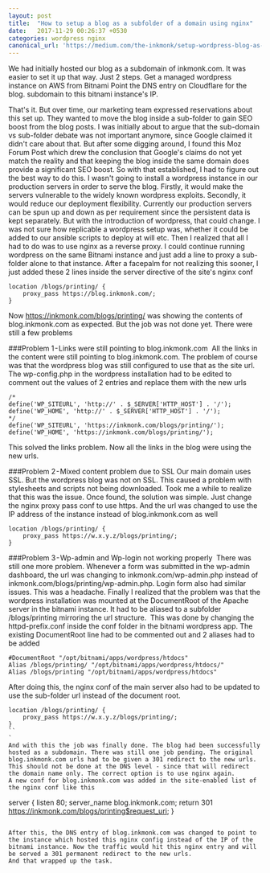 ```yaml
---
layout: post
title:  "How to setup a blog as a subfolder of a domain using nginx"
date:   2017-11-29 00:26:37 +0530
categories: wordpress nginx
canonical_url: 'https://medium.com/the-inkmonk/setup-wordpress-blog-as-domain-subfolder-using-nginx-ad5346f082e4'
---
```


We had initially hosted our blog as a subdomain of inkmonk.com. It was easier to set it up that way. Just 2 steps.
Get a managed wordpress instance on AWS from Bitnami
Point the DNS entry on Cloudflare for the blog. subdomain to this bitnami instance's IP.

That's it.
But over time, our marketing team expressed reservations about this set up. They wanted to move the blog inside a sub-folder to gain SEO boost from the blog posts. I was initially about to argue that the sub-domain vs sub-folder debate was not important anymore, since Google claimed it didn't care about that. But after some digging around, I found this Moz Forum Post which drew the conclusion that Google's claims do not yet match the reality and that keeping the blog inside the same domain does provide a significant SEO boost.
So with that established, I had to figure out the best way to do this.
I wasn't going to install a wordpress instance in our production servers in order to serve the blog. Firstly, it would make the servers vulnerable to the widely known wordpress exploits. Secondly, it would reduce our deployment flexibility. Currently our production servers can be spun up and down as per requirement since the persistent data is kept separately. But with the introduction of wordpress, that could change. I was not sure how replicable a wordpress setup was, whether it could be added to our ansible scripts to deploy at will etc.
Then I realized that all I had to do was to use nginx as a reverse proxy. I could continue running wordpress on the same Bitnami instance and just add a line to proxy a sub-folder alone to that instance. After a facepalm for not realizing this sooner, I just added these 2 lines inside the server directive of the site's nginx conf

```
location /blogs/printing/ { 
    proxy_pass https://blog.inkmonk.com/; 
}
```

Now https://inkmonk.com/blogs/printing/ was showing the contents of blog.inkmonk.com as expected. But the job was not done yet. There were still a few problems

###Problem 1 - Links were still pointing to blog.inkmonk.com
 All the links in the content were still pointing to blog.inkmonk.com. The problem of course was that the wordpress blog was still configured to use that as the site url. The wp-config.php in the wordpress installation had to be edited to comment out the values of 2 entries and replace them with the new urls

```
/*
define('WP_SITEURL', 'http://' . $_SERVER['HTTP_HOST'] . '/'); define('WP_HOME', 'http://' . $_SERVER['HTTP_HOST'] . '/'); 
*/ 
define('WP_SITEURL', 'https://inkmonk.com/blogs/printing/'); define('WP_HOME', 'https://inkmonk.com/blogs/printing/');
```

This solved the links problem. Now all the links in the blog were using the new urls.

###Problem 2 - Mixed content problem due to SSL
Our main domain uses SSL. But the wordpress blog was not on SSL. This caused a problem with stylesheets and scripts not being downloaded. Took me a while to realize that this was the issue. Once found, the solution was simple. Just change the nginx proxy pass conf to use https. And the url was changed to use the IP address of the instance instead of blog.inkmonk.com as well

```
location /blogs/printing/ { 
    proxy_pass https://w.x.y.z/blogs/printing/; 
}
```

###Problem 3 - Wp-admin and Wp-login not working properly
 There was still one more problem. Whenever a form was submitted in the wp-admin dashboard, the url was changing to inkmonk.com/wp-admin.php instead of inkmonk.com/blogs/printing/wp-admin.php. Login form also had similar issues. This was a headache. Finally I realized that the problem was that the wordpress installation was mounted at the DocumentRoot of the Apache server in the bitnami instance. It had to be aliased to a subfolder /blogs/printing mirroring the url structure.
 This was done by changing the httpd-prefix.conf inside the conf folder in the bitnami wordpress app. The existing DocumentRoot line had to be commented out and 2 aliases had to be added

```
#DocumentRoot "/opt/bitnami/apps/wordpress/htdocs" 
Alias /blogs/printing/ "/opt/bitnami/apps/wordpress/htdocs/" 
Alias /blogs/printing "/opt/bitnami/apps/wordpress/htdocs"
```

After doing this, the nginx conf of the main server also had to be updated to use the sub-folder url instead of the document root.

```
location /blogs/printing/ { 
    proxy_pass https://w.x.y.z/blogs/printing/; 
}
``
`
And with this the job was finally done. The blog had been successfully hosted as a subdomain. There was still one job pending. The original blog.inkmonk.com urls had to be given a 301 redirect to the new urls. This should not be done at the DNS level - since that will redirect the domain name only. The correct option is to use nginx again.
A new conf for blog.inkmonk.com was added in the site-enabled list of the nginx conf like this

```
server {
 listen 80;
 server_name blog.inkmonk.com;
 return 301 https://inkmonk.com/blogs/printing$request_uri; 
}
```

After this, the DNS entry of blog.inkmonk.com was changed to point to the instance which hosted this nginx config instead of the IP of the bitnami instance. Now the traffic would hit this nginx entry and will be served a 301 permanent redirect to the new urls.
And that wrapped up the task.
